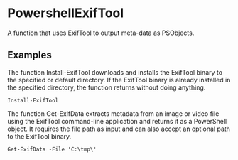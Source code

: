 # PowershellExifTool
A function that uses ExifTool to output meta-data as PSObjects.

## Examples
The function Install-ExifTool downloads and installs the ExifTool binary to the specified or default directory. If the ExifTool binary is already installed in the specified directory, the function returns without doing anything.
```
Install-ExifTool
```

The function Get-ExifData extracts metadata from an image or video file using the ExifTool command-line application and returns it as a PowerShell object. It requires the file path as input and can also accept an optional path to the ExifTool binary.
```
Get-ExifData -File 'C:\tmp\'
```
